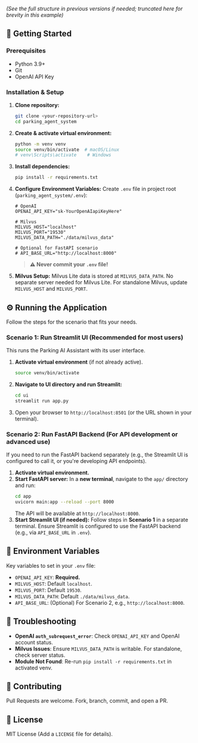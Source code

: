 *(See the full structure in previous versions if needed; truncated here for brevity in this example)*

## 🚀 Getting Started

### Prerequisites

-   Python 3.9+
-   Git
-   OpenAI API Key

### Installation & Setup

1.  **Clone repository:**
    ```bash
    git clone <your-repository-url>
    cd parking_agent_system
    ```

2.  **Create & activate virtual environment:**
    ```bash
    python -m venv venv
    source venv/bin/activate  # macOS/Linux
    # venv\Scripts\activate    # Windows
    ```

3.  **Install dependencies:**
    ```bash
    pip install -r requirements.txt
    ```

4.  **Configure Environment Variables:**
    Create `.env` file in project root (`parking_agent_system/.env`):
    ```env
    # OpenAI
    OPENAI_API_KEY="sk-YourOpenAIapiKeyHere"

    # Milvus
    MILVUS_HOST="localhost"
    MILVUS_PORT="19530"
    MILVUS_DATA_PATH="./data/milvus_data"

    # Optional for FastAPI scenario
    # API_BASE_URL="http://localhost:8000"
    ```
    > **⚠️ Never commit your `.env` file!**

5.  **Milvus Setup:**
    Milvus Lite data is stored at `MILVUS_DATA_PATH`. No separate server needed for Milvus Lite. For standalone Milvus, update `MILVUS_HOST` and `MILVUS_PORT`.

## ⚙️ Running the Application

Follow the steps for the scenario that fits your needs.

### Scenario 1: Run Streamlit UI (Recommended for most users)

This runs the Parking AI Assistant with its user interface.

1.  **Activate virtual environment** (if not already active).
    ```bash
    source venv/bin/activate
    ```
2.  **Navigate to UI directory and run Streamlit:**
    ```bash
    cd ui
    streamlit run app.py
    ```
3.  Open your browser to `http://localhost:8501` (or the URL shown in your terminal).

### Scenario 2: Run FastAPI Backend (For API development or advanced use)

If you need to run the FastAPI backend separately (e.g., the Streamlit UI is configured to call it, or you're developing API endpoints).

1.  **Activate virtual environment.**
2.  **Start FastAPI server:**
    In a **new terminal**, navigate to the `app/` directory and run:
    ```bash
    cd app
    uvicorn main:app --reload --port 8000
    ```
    The API will be available at `http://localhost:8000`.
3.  **Start Streamlit UI (if needed):**
    Follow steps in **Scenario 1** in a separate terminal. Ensure Streamlit is configured to use the FastAPI backend (e.g., via `API_BASE_URL` in `.env`).

## 🔑 Environment Variables

Key variables to set in your `.env` file:

-   `OPENAI_API_KEY`: **Required.**
-   `MILVUS_HOST`: Default `localhost`.
-   `MILVUS_PORT`: Default `19530`.
-   `MILVUS_DATA_PATH`: Default `./data/milvus_data`.
-   `API_BASE_URL`: (Optional) For Scenario 2, e.g., `http://localhost:8000`.

## 🤔 Troubleshooting

-   **OpenAI `auth_subrequest_error`**: Check `OPENAI_API_KEY` and OpenAI account status.
-   **Milvus Issues**: Ensure `MILVUS_DATA_PATH` is writable. For standalone, check server status.
-   **Module Not Found**: Re-run `pip install -r requirements.txt` in activated venv.

## 🤝 Contributing

Pull Requests are welcome. Fork, branch, commit, and open a PR.

## 📜 License

MIT License (Add a `LICENSE` file for details).